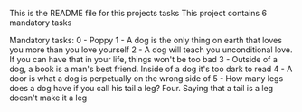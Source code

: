 This is the README file for this projects tasks
This project contains 6 mandatory tasks

Mandatory tasks:
0 - Poppy
1 - A dog is the only thing on earth that loves you more than you love yourself
2 - A dog will teach you unconditional love. If you can have that in your life, things won't be too bad
3 - Outside of a dog, a book is a man's best friend. Inside of a dog it's too dark to read
4 - A door is what a dog is perpetually on the wrong side of
5 - How many legs does a dog have if you call his tail a leg? Four. Saying that a tail is a leg doesn't make it a leg
